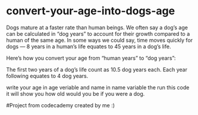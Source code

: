 # convert-your-age-into-dogs-age

Dogs mature at a faster rate than human beings. We often say a dog’s age can be calculated in “dog years” to account for their growth compared to a human of the same age.
In some ways we could say, time moves quickly for dogs — 8 years in a human’s life equates to 45 years in a dog’s life.

Here’s how you convert your age from “human years” to “dog years”:

The first two years of a dog’s life count as 10.5 dog years each.
Each year following equates to 4 dog years.

write your age in age veriable and name in name variable the run this code it will show you how old would you be if you were a dog.

#Project from codecademy created by me :)
